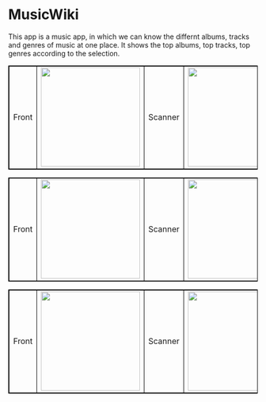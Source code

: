 # MusicWiki


This app is a music app, in which we can know the differnt albums, tracks and genres of music at one place.
It shows the top albums, top tracks, top genres according to the selection.

<table style="border: 1px solid black;">
            <tr>
                <td  style="border: 1px solid black ;">
                    Front
                </td>
                <td  style="border: 1px solid black ;">
                    <img src="https://user-images.githubusercontent.com/106223361/223804107-1c49d4e8-0155-4423-a828-e7fd9a1c54b3.jpg"   width="200">
                </td>
                <td  style="border: 1px solid black ;">
                    Scanner
                </td>
                <td  style="border: 1px solid black ;">
                    <img src="https://user-images.githubusercontent.com/106223361/223804202-911b2a72-6c29-49e8-a42c-613f8e107fce.jpg"   width="200">
                </td>
                 <td  style="border: 1px solid black ;">
                    Details
                </td>
                <td  style="border: 1px solid black ;">
                    <img src="https://user-images.githubusercontent.com/106223361/223804318-3f7751a2-f47a-445c-a644-5971fcb2d0cf.jpg"   width="200">
                </td>
            </tr>
</table>

<table style="border: 1px solid black;">
            <tr>
                <td  style="border: 1px solid black ;">
                    Front
                </td>
                <td  style="border: 1px solid black ;">
                    <img src="https://user-images.githubusercontent.com/106223361/223804521-1cddbf7f-1165-4e11-88a3-83e5cb33fd71.jpg"   width="200">
                </td>
                <td  style="border: 1px solid black ;">
                    Scanner
                </td>
                <td  style="border: 1px solid black ;">
                    <img src="https://user-images.githubusercontent.com/106223361/223804532-f41d2d51-9bae-4b95-a79a-5408146c27be.jpg"   width="200">
                </td>
                 <td  style="border: 1px solid black ;">
                    Details
                </td>
                <td  style="border: 1px solid black ;">
                    <img src="https://user-images.githubusercontent.com/106223361/223804538-51c4c756-777e-4889-a293-0cb2094ff2cf.jpg"   width="200">
                </td>
            </tr>
</table>


<table style="border: 1px solid black;">
            <tr>
                <td  style="border: 1px solid black ;">
                    Front
                </td>
                <td  style="border: 1px solid black ;">
                    <img src="https://user-images.githubusercontent.com/106223361/223804759-67d3900c-311d-43b0-8cca-345a8a12ac76.jpg"   width="200">
                </td>
                <td  style="border: 1px solid black ;">
                    Scanner
                </td>
                <td  style="border: 1px solid black ;">
                    <img src="https://user-images.githubusercontent.com/106223361/223804764-c4aff5bd-3b78-4d63-af61-af596c6f63e5.jpg"   width="200">
                </td>
                 <td  style="border: 1px solid black ;">
                    Details
                </td>
                <td  style="border: 1px solid black ;">
                    <img src="https://user-images.githubusercontent.com/106223361/223804766-19f3a425-47c5-4552-a74e-02daabfa2d94.jpg"   width="200">
                </td>
            </tr>
</table>



